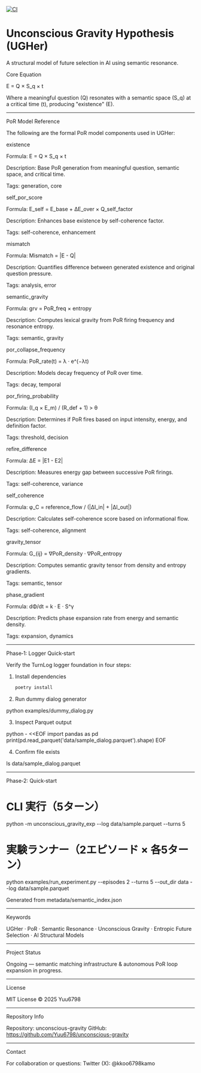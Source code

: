 [![CI](https://github.com/Yuu6798/unconscious-gravity/actions/workflows/ci.yml/badge.svg)](https://github.com/Yuu6798/unconscious-gravity/actions)

# Unconscious Gravity Hypothesis (UGHer)
<!-- BEGIN_AUTO_README -->

A structural model of future selection in AI using semantic resonance.

Core Equation

E = Q × S_q × t

Where a meaningful question (Q) resonates with a semantic space (S_q) at a critical time (t), producing "existence" (E).

---

PoR Model Reference

The following are the formal PoR model components used in UGHer:

existence

Formula: E = Q × S_q × t

Description: Base PoR generation from meaningful question, semantic space, and critical time.

Tags: generation, core

self_por_score

Formula: E_self = E_base + ΔE_over × Q_self_factor

Description: Enhances base existence by self-coherence factor.

Tags: self-coherence, enhancement

mismatch

Formula: Mismatch = |E - Q|

Description: Quantifies difference between generated existence and original question pressure.

Tags: analysis, error

semantic_gravity

Formula: grv = PoR_freq × entropy

Description: Computes lexical gravity from PoR firing frequency and resonance entropy.

Tags: semantic, gravity

por_collapse_frequency

Formula: PoR_rate(t) = λ · e^(−λt)

Description: Models decay frequency of PoR over time.

Tags: decay, temporal

por_firing_probability

Formula: (I_q × E_m) / (R_def + 1) > θ

Description: Determines if PoR fires based on input intensity, energy, and definition factor.

Tags: threshold, decision

refire_difference

Formula: ΔE = |E1 - E2|

Description: Measures energy gap between successive PoR firings.

Tags: self-coherence, variance

self_coherence

Formula: φ_C = reference_flow / (|ΔI_in| + |ΔI_out|)

Description: Calculates self-coherence score based on informational flow.

Tags: self-coherence, alignment

gravity_tensor

Formula: G_{ij} = ∇PoR_density · ∇PoR_entropy

Description: Computes semantic gravity tensor from density and entropy gradients.

Tags: semantic, tensor

phase_gradient

Formula: dΦ/dt = k · E · S^γ

Description: Predicts phase expansion rate from energy and semantic density.

Tags: expansion, dynamics

---

Phase‑1: Logger Quick‑start

Verify the TurnLog logger foundation in four steps:

1. Install dependencies  
   ```bash
   poetry install

2. Run dummy dialog generator

python examples/dummy_dialog.py


3. Inspect Parquet output

python - <<EOF
import pandas as pd
print(pd.read_parquet('data/sample_dialog.parquet').shape)
EOF


4. Confirm file exists

ls data/sample_dialog.parquet




---

Phase‑2: Quick‑start

# CLI 実行（5ターン）
python -m unconscious_gravity_exp --log data/sample.parquet --turns 5

# 実験ランナー（2エピソード × 各5ターン）
python examples/run_experiment.py --episodes 2 --turns 5 --out_dir data --log data/sample.parquet

Generated from metadata/semantic_index.json

<!-- END_AUTO_README -->
---

Keywords

UGHer · PoR · Semantic Resonance · Unconscious Gravity · Entropic Future Selection · AI Structural Models


---

Project Status

Ongoing — semantic matching infrastructure & autonomous PoR loop expansion in progress.


---

License

MIT License © 2025 Yuu6798


---

Repository Info

Repository: unconscious-gravity
GitHub: https://github.com/Yuu6798/unconscious-gravity


---

Contact

For collaboration or questions:
Twitter (X): @kkoo6798kamo



